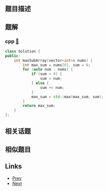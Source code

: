 
# [](https://leetcode-cn.com/problems/lian-xu-zi-shu-zu-de-zui-da-he-lcof)

## 题目描述



## 题解

### cpp [🔗](lian-xu-zi-shu-zu-de-zui-da-he-lcof.cpp) 
```cpp
class Solution {
public:
    int maxSubArray(vector<int>& nums) {
        int max_sum = nums[0], sum = 0;
        for (auto num : nums) {
            if (sum < 0) {
                sum = num;
            } else {
                sum += num;
            }
            max_sum = std::max(max_sum, sum);
        }
        return max_sum;
    }
};
```


## 相关话题



## 相似题目



## Links

- [Prev](../zui-xiao-de-kge-shu-lcof/README.md) 
- [Next](../que-shi-de-shu-zi-lcof/README.md) 

